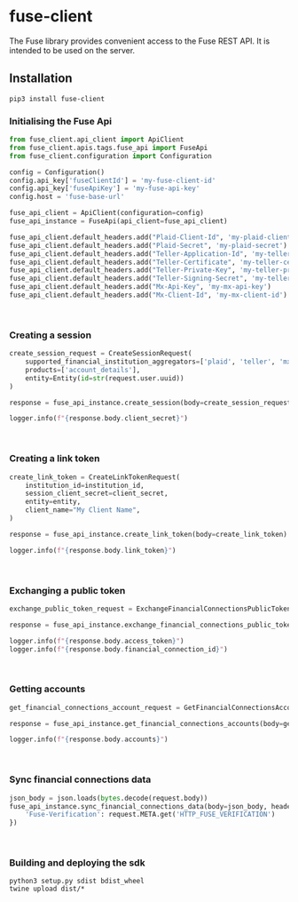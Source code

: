 # fuse-client

The Fuse library provides convenient access to the Fuse REST API. It is intended to be used on the server.

## Installation
```
pip3 install fuse-client
```

### Initialising the Fuse Api
```python
from fuse_client.api_client import ApiClient
from fuse_client.apis.tags.fuse_api import FuseApi
from fuse_client.configuration import Configuration

config = Configuration()
config.api_key['fuseClientId'] = 'my-fuse-client-id'
config.api_key['fuseApiKey'] = 'my-fuse-api-key'
config.host = 'fuse-base-url'

fuse_api_client = ApiClient(configuration=config)
fuse_api_instance = FuseApi(api_client=fuse_api_client)

fuse_api_client.default_headers.add("Plaid-Client-Id", 'my-plaid-client-id')
fuse_api_client.default_headers.add("Plaid-Secret", 'my-plaid-secret')
fuse_api_client.default_headers.add("Teller-Application-Id", 'my-teller-application-id')
fuse_api_client.default_headers.add("Teller-Certificate", 'my-teller-certificate')
fuse_api_client.default_headers.add("Teller-Private-Key", 'my-teller-private-key')
fuse_api_client.default_headers.add("Teller-Signing-Secret", 'my-teller-signing-secret')
fuse_api_client.default_headers.add("Mx-Api-Key", 'my-mx-api-key')
fuse_api_client.default_headers.add("Mx-Client-Id", 'my-mx-client-id')
```
<br/>

### Creating a session
```python
create_session_request = CreateSessionRequest(
	supported_financial_institution_aggregators=['plaid', 'teller', 'mx'],
	products=['account_details'],
	entity=Entity(id=str(request.user.uuid))
)

response = fuse_api_instance.create_session(body=create_session_request)

logger.info(f"{response.body.client_secret}")
```
<br/>

### Creating a link token
```python
create_link_token = CreateLinkTokenRequest(
    institution_id=institution_id,
    session_client_secret=client_secret,
    entity=entity,
    client_name="My Client Name",
)

response = fuse_api_instance.create_link_token(body=create_link_token)

logger.info(f"{response.body.link_token}")
```

<br/>

### Exchanging a public token
```python
exchange_public_token_request = ExchangeFinancialConnectionsPublicTokenRequest(public_token=public_token)

response = fuse_api_instance.exchange_financial_connections_public_token(body=exchange_public_token_request)

logger.info(f"{response.body.access_token}")
logger.info(f"{response.body.financial_connection_id}")
```
<br/>

### Getting accounts
```python
get_financial_connections_account_request = GetFinancialConnectionsAccountsRequest(access_token=access_token)

response = fuse_api_instance.get_financial_connections_accounts(body=get_financial_connections_account_request)

logger.info(f"{response.body.accounts}")
```
<br/>

### Sync financial connections data
```python
json_body = json.loads(bytes.decode(request.body))
fuse_api_instance.sync_financial_connections_data(body=json_body, header_params={
    'Fuse-Verification': request.META.get('HTTP_FUSE_VERIFICATION')
})
```
<br/>


### Building and deploying the sdk
```
python3 setup.py sdist bdist_wheel
twine upload dist/*
